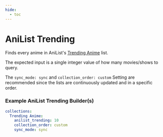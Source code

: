 ```yaml
---
hide:
  - toc
---
```

# AniList Trending

Finds every anime in AniList's [Trending Anime](https://anilist.co/search/anime/trending) list.

The expected input is a single integer value of how many movies/shows to query. 

The `sync_mode: sync` and `collection_order: custom` Setting are recommended since the lists are continuously updated and in a specific order. 

### Example AniList Trending Builder(s)

```yaml
collections:
  Trending Anime:
    anilist_trending: 10
    collection_order: custom
    sync_mode: sync
```
